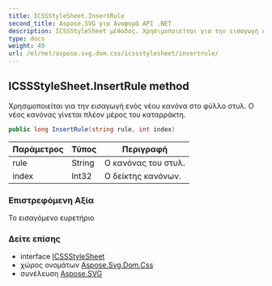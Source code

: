 ```yaml
---
title: ICSSStyleSheet.InsertRule
second_title: Aspose.SVG για Αναφορά API .NET
description: ICSSStyleSheet μέθοδος. Χρησιμοποιείται για την εισαγωγή ενός νέου κανόνα στο φύλλο στυλ. Ο νέος κανόνας γίνεται πλέον μέρος του καταρράκτη.
type: docs
weight: 40
url: /el/net/aspose.svg.dom.css/icssstylesheet/insertrule/
---
```

## ICSSStyleSheet.InsertRule method

Χρησιμοποιείται για την εισαγωγή ενός νέου κανόνα στο φύλλο στυλ. Ο νέος κανόνας γίνεται πλέον μέρος του καταρράκτη.

```csharp
public long InsertRule(string rule, int index)
```

| Παράμετρος | Τύπος | Περιγραφή |
| --- | --- | --- |
| rule | String | Ο κανόνας του στυλ. |
| index | Int32 | Ο δείκτης κανόνων. |

### Επιστρεφόμενη Αξία

Το εισαγόμενο ευρετήριο

### Δείτε επίσης

* interface [ICSSStyleSheet](../)
* χώρος ονομάτων [Aspose.Svg.Dom.Css](../../icssstylesheet/)
* συνέλευση [Aspose.SVG](../../../)



